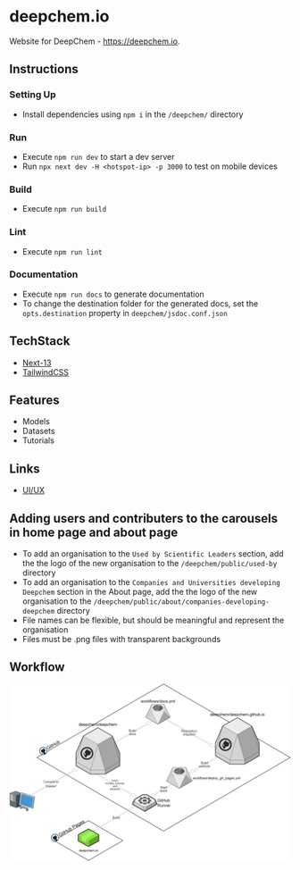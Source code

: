 # deepchem.io
Website for DeepChem - https://deepchem.io.

## Instructions
### Setting Up
- Install dependencies using `npm i` in the `/deepchem/` directory

### Run
- Execute `npm run dev` to start a dev server
- Run `npx next dev -H <hotspot-ip> -p 3000` to test on mobile devices

### Build
- Execute `npm run build`

### Lint
- Execute `npm run lint`

### Documentation
- Execute `npm run docs` to generate documentation
- To change the destination folder for the generated docs, set the `opts.destination` property in `deepchem/jsdoc.conf.json`

## TechStack
- [Next-13](https://nextjs.org/blog/next-13)
- [TailwindCSS](https://tailwindcss.com/)

## Features
- Models
- Datasets
- Tutorials

## Links
- [UI/UX](https://www.figma.com/file/lx8RDjCI7XyzLeUMmP7tCw/DeepChem?node-id=0%3A1&t=fen0Nhme)

## Adding users and contributers to the carousels in home page and about page
- To add an organisation to the `Used by Scientific Leaders` section, add the the logo of the new organisation to the `/deepchem/public/used-by ` directory
- To add an organisation to the `Companies and Universities developing Deepchem` section in the About page, add the the logo of the new organisation to the `/deepchem/public/about/companies-developing-deepchem` directory
- File names can be flexible, but should be meaningful and represent the organisation
- Files must be .png files with transparent backgrounds

## Workflow

![](./public/assets/workflow.png)